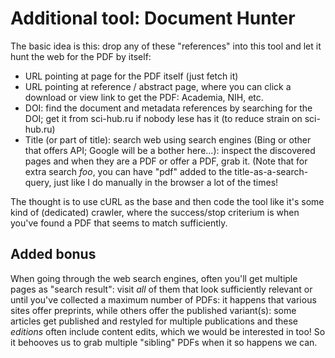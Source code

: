 # Additional tool: Document Hunter

The basic idea is this: drop any of these "references" into this tool and let it hunt the web for the PDF by itself:
- URL pointing at page for the PDF itself (just fetch it)
- URL pointing at reference / abstract page, where you can click a download or view link to get the PDF: Academia, NIH, etc.
- DOI: find the document and metadata references by searching for the DOI; get it from sci-hub.ru if nobody lese has it (to reduce strain on sci-hub.ru)
- Title (or part of title): search web using search engines (Bing or other that offers API; Google will be a bother here...): inspect the discovered pages and when they are a PDF or offer a PDF, grab it. (Note that for extra search *foo*, you can have "pdf" added to the title-as-a-search-query, just like I do manually in the browser a lot of the times!

The thought is to use cURL as the base and then code the tool like it's some kind of (dedicated) crawler, where the success/stop criterium is when you've found a PDF that seems to match sufficiently.

## Added bonus

When going through the web search engines, often you'll get multiple pages as "search result": visit *all* of them that look sufficiently relevant or until you've collected a maximum number of PDFs: it happens that various sites offer preprints, while others offer the published variant(s): some articles get published and restyled for multiple publications and these *editions* often include content edits, which we would be interested in too! So it behooves us to grab multiple "sibling" PDFs when it so happens we can.
